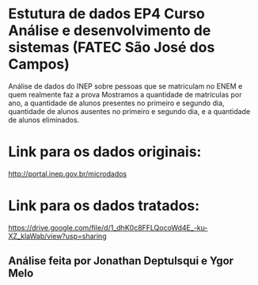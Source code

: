 # Estutura de dados EP4 Curso Análise e desenvolvimento de sistemas (FATEC São José dos Campos)

Análise de dados do INEP sobre pessoas que se matriculam no ENEM e quem realmente faz a prova
Mostramos a quantidade de matrículas por ano, a quantidade de alunos presentes no primeiro e segundo dia,
quantidade de alunos ausentes no primeiro e segundo dia, e a quantidade de alunos eliminados.

# Link para os dados originais:
http://portal.inep.gov.br/microdados

# Link para os dados tratados:
https://drive.google.com/file/d/1_dhK0c8FFLQocoWd4E_-ku-XZ_klaWab/view?usp=sharing




## Análise feita por Jonathan Deptulsqui e Ygor Melo
